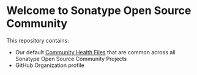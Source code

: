 # Welcome to Sonatype Open Source Community

This repository contains:

- Our default [Community Health Files](https://docs.github.com/en/communities/setting-up-your-project-for-healthy-contributions/creating-a-default-community-health-file) that are common across all Sonatype Open Source Community Projects
- GitHub Organization profile
